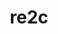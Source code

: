 ---
title: "re2c"
layout: cache
categories: [package, develop-2024-10-27]
meta: {"versions": ["3.1"], "compilers": ["apple-clang@=15.0.0", "cce@=15.0.1", "gcc@=10.2.1", "gcc@=11.1.0", "gcc@=11.4.0", "gcc@=12.3.0", "gcc@=13.2.0", "gcc@=7.3.1", "gcc@=7.5.0", "gcc@=9.4.0", "oneapi@=2024.2.1"], "oss": ["amzn2", "centos7", "rhel8", "ubuntu18.04", "ubuntu20.04", "ubuntu22.04", "ubuntu24.04", "ventura"], "platforms": ["darwin", "linux"], "targets": ["aarch64", "neoverse_n1", "neoverse_v1", "neoverse_v2", "ppc64le", "x86_64_v3", "zen4"], "stacks": ["aws-isc", "aws-isc-aarch64", "data-vis-sdk", "developer-tools-darwin", "developer-tools-manylinux2014", "e4s", "e4s-cray-rhel", "e4s-neoverse-v2", "e4s-neoverse_v1", "e4s-oneapi", "e4s-power", "e4s-rocm-external", "ml-darwin-aarch64-mps", "ml-linux-x86_64-cpu", "ml-linux-x86_64-cuda", "ml-linux-x86_64-rocm", "radiuss", "root", "tutorial"], "num_specs": 40, "num_specs_by_stack": {"root": 40, "developer-tools-darwin": 1, "ml-darwin-aarch64-mps": 3, "aws-isc-aarch64": 2, "aws-isc": 1, "developer-tools-manylinux2014": 1, "e4s-cray-rhel": 2, "e4s-power": 3, "radiuss": 4, "data-vis-sdk": 2, "e4s-neoverse_v1": 4, "e4s-neoverse-v2": 3, "e4s": 6, "tutorial": 2, "e4s-rocm-external": 2, "e4s-oneapi": 3, "ml-linux-x86_64-rocm": 3, "ml-linux-x86_64-cuda": 3, "ml-linux-x86_64-cpu": 3}}
spec_details: [{"hash": "27ryy4ubmpfdpxdxx656iz44h4fz2as2", "compiler": "apple-clang@=15.0.0", "versions": ["3.1"], "os": "ventura", "platform": "darwin", "target": "aarch64", "variants": ["build_system=autotools"], "stacks": ["root", "developer-tools-darwin", "ml-darwin-aarch64-mps"], "size": "-", "tarball": "https://binaries.spack.io/develop-2024-10-27/build_cache/darwin-ventura-aarch64/apple-clang-15.0.0/re2c-3.1/darwin-ventura-aarch64-apple-clang-15.0.0-re2c-3.1-27ryy4ubmpfdpxdxx656iz44h4fz2as2.spack"}, {"hash": "46dlvefpasmdiryohh6wa4hwbeldwnq3", "compiler": "apple-clang@=15.0.0", "versions": ["3.1"], "os": "ventura", "platform": "darwin", "target": "aarch64", "variants": ["build_system=autotools"], "stacks": ["root", "ml-darwin-aarch64-mps"], "size": "-", "tarball": "https://binaries.spack.io/develop-2024-10-27/build_cache/darwin-ventura-aarch64/apple-clang-15.0.0/re2c-3.1/darwin-ventura-aarch64-apple-clang-15.0.0-re2c-3.1-46dlvefpasmdiryohh6wa4hwbeldwnq3.spack"}, {"hash": "ngs7wgok5y3f626mqucboe6do5n2tlv5", "compiler": "apple-clang@=15.0.0", "versions": ["3.1"], "os": "ventura", "platform": "darwin", "target": "aarch64", "variants": ["build_system=autotools"], "stacks": ["root", "ml-darwin-aarch64-mps"], "size": "-", "tarball": "https://binaries.spack.io/develop-2024-10-27/build_cache/darwin-ventura-aarch64/apple-clang-15.0.0/re2c-3.1/darwin-ventura-aarch64-apple-clang-15.0.0-re2c-3.1-ngs7wgok5y3f626mqucboe6do5n2tlv5.spack"}, {"hash": "nl5owfhpqgv7dzpk22lkl2q2t4jl5l3y", "compiler": "gcc@=7.3.1", "versions": ["3.1"], "os": "amzn2", "platform": "linux", "target": "aarch64", "variants": ["build_system=autotools"], "stacks": ["aws-isc-aarch64", "root"], "size": "-", "tarball": "https://binaries.spack.io/develop-2024-10-27/build_cache/linux-amzn2-aarch64/gcc-7.3.1/re2c-3.1/linux-amzn2-aarch64-gcc-7.3.1-re2c-3.1-nl5owfhpqgv7dzpk22lkl2q2t4jl5l3y.spack"}, {"hash": "p3nkseinpurpto27jg37e5hjw7mdmlgp", "compiler": "gcc@=7.3.1", "versions": ["3.1"], "os": "amzn2", "platform": "linux", "target": "neoverse_n1", "variants": ["build_system=autotools"], "stacks": ["aws-isc-aarch64", "root"], "size": "-", "tarball": "https://binaries.spack.io/develop-2024-10-27/build_cache/linux-amzn2-neoverse_n1/gcc-7.3.1/re2c-3.1/linux-amzn2-neoverse_n1-gcc-7.3.1-re2c-3.1-p3nkseinpurpto27jg37e5hjw7mdmlgp.spack"}, {"hash": "c4c32qblkiqam2dzfp6ypdnfayirnb7c", "compiler": "gcc@=7.3.1", "versions": ["3.1"], "os": "amzn2", "platform": "linux", "target": "x86_64_v3", "variants": ["build_system=autotools"], "stacks": ["aws-isc", "root"], "size": "-", "tarball": "https://binaries.spack.io/develop-2024-10-27/build_cache/linux-amzn2-x86_64_v3/gcc-7.3.1/re2c-3.1/linux-amzn2-x86_64_v3-gcc-7.3.1-re2c-3.1-c4c32qblkiqam2dzfp6ypdnfayirnb7c.spack"}, {"hash": "drmonwqcx56prz5omu6bqz3qm7gfajkp", "compiler": "gcc@=10.2.1", "versions": ["3.1"], "os": "centos7", "platform": "linux", "target": "x86_64_v3", "variants": ["build_system=autotools"], "stacks": ["developer-tools-manylinux2014", "root"], "size": "-", "tarball": "https://binaries.spack.io/develop-2024-10-27/build_cache/linux-centos7-x86_64_v3/gcc-10.2.1/re2c-3.1/linux-centos7-x86_64_v3-gcc-10.2.1-re2c-3.1-drmonwqcx56prz5omu6bqz3qm7gfajkp.spack"}, {"hash": "azuuehnbwh6qqtcbgjrtbrmcecmdye33", "compiler": "cce@=15.0.1", "versions": ["3.1"], "os": "rhel8", "platform": "linux", "target": "zen4", "variants": ["build_system=autotools"], "stacks": ["e4s-cray-rhel", "root"], "size": "-", "tarball": "https://binaries.spack.io/develop-2024-10-27/build_cache/linux-rhel8-zen4/cce-15.0.1/re2c-3.1/linux-rhel8-zen4-cce-15.0.1-re2c-3.1-azuuehnbwh6qqtcbgjrtbrmcecmdye33.spack"}, {"hash": "6hcsrlhyao5q4guemaowdhrhb57bbzo4", "compiler": "cce@=15.0.1", "versions": ["3.1"], "os": "rhel8", "platform": "linux", "target": "zen4", "variants": ["build_system=autotools"], "stacks": ["e4s-cray-rhel", "root"], "size": "-", "tarball": "https://binaries.spack.io/develop-2024-10-27/build_cache/linux-rhel8-zen4/cce-15.0.1/re2c-3.1/linux-rhel8-zen4-cce-15.0.1-re2c-3.1-6hcsrlhyao5q4guemaowdhrhb57bbzo4.spack"}, {"hash": "yn4sonwa3nayldaxyarwjxi4qesxy4q6", "compiler": "gcc@=9.4.0", "versions": ["3.1"], "os": "ubuntu20.04", "platform": "linux", "target": "ppc64le", "variants": ["build_system=autotools"], "stacks": ["e4s-power", "root"], "size": "-", "tarball": "https://binaries.spack.io/develop-2024-10-27/build_cache/linux-ubuntu20.04-ppc64le/gcc-9.4.0/re2c-3.1/linux-ubuntu20.04-ppc64le-gcc-9.4.0-re2c-3.1-yn4sonwa3nayldaxyarwjxi4qesxy4q6.spack"}, {"hash": "bosmcjjqnwuocuyw62kf4dzw4aojjyug", "compiler": "gcc@=7.5.0", "versions": ["3.1"], "os": "ubuntu18.04", "platform": "linux", "target": "x86_64_v3", "variants": ["build_system=autotools"], "stacks": ["root", "radiuss"], "size": "-", "tarball": "https://binaries.spack.io/develop-2024-10-27/build_cache/linux-ubuntu18.04-x86_64_v3/gcc-7.5.0/re2c-3.1/linux-ubuntu18.04-x86_64_v3-gcc-7.5.0-re2c-3.1-bosmcjjqnwuocuyw62kf4dzw4aojjyug.spack"}, {"hash": "5flwb4tvef3v3ghyf666zgdonwblxicb", "compiler": "gcc@=7.5.0", "versions": ["3.1"], "os": "ubuntu18.04", "platform": "linux", "target": "x86_64_v3", "variants": ["build_system=autotools"], "stacks": ["root", "radiuss"], "size": "-", "tarball": "https://binaries.spack.io/develop-2024-10-27/build_cache/linux-ubuntu18.04-x86_64_v3/gcc-7.5.0/re2c-3.1/linux-ubuntu18.04-x86_64_v3-gcc-7.5.0-re2c-3.1-5flwb4tvef3v3ghyf666zgdonwblxicb.spack"}, {"hash": "uy5wu7swho767cvcvebyxy4p23b2ut2t", "compiler": "gcc@=7.5.0", "versions": ["3.1"], "os": "ubuntu18.04", "platform": "linux", "target": "x86_64_v3", "variants": ["build_system=autotools"], "stacks": ["root", "radiuss"], "size": "-", "tarball": "https://binaries.spack.io/develop-2024-10-27/build_cache/linux-ubuntu18.04-x86_64_v3/gcc-7.5.0/re2c-3.1/linux-ubuntu18.04-x86_64_v3-gcc-7.5.0-re2c-3.1-uy5wu7swho767cvcvebyxy4p23b2ut2t.spack"}, {"hash": "pjddeae2umcgdklfwhkdaaizn2lyyn5f", "compiler": "gcc@=7.5.0", "versions": ["3.1"], "os": "ubuntu18.04", "platform": "linux", "target": "x86_64_v3", "variants": ["build_system=autotools"], "stacks": ["root", "radiuss"], "size": "-", "tarball": "https://binaries.spack.io/develop-2024-10-27/build_cache/linux-ubuntu18.04-x86_64_v3/gcc-7.5.0/re2c-3.1/linux-ubuntu18.04-x86_64_v3-gcc-7.5.0-re2c-3.1-pjddeae2umcgdklfwhkdaaizn2lyyn5f.spack"}, {"hash": "iitywap5kwyatibqjzrncviqzflq6hlg", "compiler": "gcc@=9.4.0", "versions": ["3.1"], "os": "ubuntu20.04", "platform": "linux", "target": "ppc64le", "variants": ["build_system=autotools"], "stacks": ["e4s-power", "root"], "size": "-", "tarball": "https://binaries.spack.io/develop-2024-10-27/build_cache/linux-ubuntu20.04-ppc64le/gcc-9.4.0/re2c-3.1/linux-ubuntu20.04-ppc64le-gcc-9.4.0-re2c-3.1-iitywap5kwyatibqjzrncviqzflq6hlg.spack"}, {"hash": "37pehw3zitrvyeetmvbbsndbv5fijzhe", "compiler": "gcc@=9.4.0", "versions": ["3.1"], "os": "ubuntu20.04", "platform": "linux", "target": "ppc64le", "variants": ["build_system=autotools"], "stacks": ["e4s-power", "root"], "size": "-", "tarball": "https://binaries.spack.io/develop-2024-10-27/build_cache/linux-ubuntu20.04-ppc64le/gcc-9.4.0/re2c-3.1/linux-ubuntu20.04-ppc64le-gcc-9.4.0-re2c-3.1-37pehw3zitrvyeetmvbbsndbv5fijzhe.spack"}, {"hash": "343vpyc3tbdhmwojb67vp76nevhye7el", "compiler": "gcc@=11.1.0", "versions": ["3.1"], "os": "ubuntu20.04", "platform": "linux", "target": "x86_64_v3", "variants": ["build_system=autotools"], "stacks": ["root", "data-vis-sdk"], "size": "-", "tarball": "https://binaries.spack.io/develop-2024-10-27/build_cache/linux-ubuntu20.04-x86_64_v3/gcc-11.1.0/re2c-3.1/linux-ubuntu20.04-x86_64_v3-gcc-11.1.0-re2c-3.1-343vpyc3tbdhmwojb67vp76nevhye7el.spack"}, {"hash": "ffped3zeptp6hzqkamqmttc5rmjrtlat", "compiler": "gcc@=11.1.0", "versions": ["3.1"], "os": "ubuntu20.04", "platform": "linux", "target": "x86_64_v3", "variants": ["build_system=autotools"], "stacks": ["root", "data-vis-sdk"], "size": "-", "tarball": "https://binaries.spack.io/develop-2024-10-27/build_cache/linux-ubuntu20.04-x86_64_v3/gcc-11.1.0/re2c-3.1/linux-ubuntu20.04-x86_64_v3-gcc-11.1.0-re2c-3.1-ffped3zeptp6hzqkamqmttc5rmjrtlat.spack"}, {"hash": "t3oqa52tumpozdbryx2wp2rak75hi7u6", "compiler": "gcc@=11.4.0", "versions": ["3.1"], "os": "ubuntu22.04", "platform": "linux", "target": "neoverse_v1", "variants": ["build_system=autotools"], "stacks": ["e4s-neoverse_v1", "root"], "size": "-", "tarball": "https://binaries.spack.io/develop-2024-10-27/build_cache/linux-ubuntu22.04-neoverse_v1/gcc-11.4.0/re2c-3.1/linux-ubuntu22.04-neoverse_v1-gcc-11.4.0-re2c-3.1-t3oqa52tumpozdbryx2wp2rak75hi7u6.spack"}, {"hash": "3auvpkrtzjkyztq7im6uztntixo2lptk", "compiler": "gcc@=11.4.0", "versions": ["3.1"], "os": "ubuntu22.04", "platform": "linux", "target": "neoverse_v1", "variants": ["build_system=autotools"], "stacks": ["e4s-neoverse_v1", "root"], "size": "-", "tarball": "https://binaries.spack.io/develop-2024-10-27/build_cache/linux-ubuntu22.04-neoverse_v1/gcc-11.4.0/re2c-3.1/linux-ubuntu22.04-neoverse_v1-gcc-11.4.0-re2c-3.1-3auvpkrtzjkyztq7im6uztntixo2lptk.spack"}, {"hash": "f52ptfzzp6awiip2aseyfzrnsjwq5yoc", "compiler": "gcc@=11.4.0", "versions": ["3.1"], "os": "ubuntu22.04", "platform": "linux", "target": "neoverse_v1", "variants": ["build_system=autotools"], "stacks": ["e4s-neoverse_v1", "root"], "size": "-", "tarball": "https://binaries.spack.io/develop-2024-10-27/build_cache/linux-ubuntu22.04-neoverse_v1/gcc-11.4.0/re2c-3.1/linux-ubuntu22.04-neoverse_v1-gcc-11.4.0-re2c-3.1-f52ptfzzp6awiip2aseyfzrnsjwq5yoc.spack"}, {"hash": "dz3sb4ygamb6ojesrzfj4bcs2v7p4zcq", "compiler": "gcc@=11.4.0", "versions": ["3.1"], "os": "ubuntu22.04", "platform": "linux", "target": "neoverse_v1", "variants": ["build_system=autotools"], "stacks": ["e4s-neoverse_v1", "root"], "size": "-", "tarball": "https://binaries.spack.io/develop-2024-10-27/build_cache/linux-ubuntu22.04-neoverse_v1/gcc-11.4.0/re2c-3.1/linux-ubuntu22.04-neoverse_v1-gcc-11.4.0-re2c-3.1-dz3sb4ygamb6ojesrzfj4bcs2v7p4zcq.spack"}, {"hash": "ieiymy5x76dmwjszmxp6z4rh6l3lfial", "compiler": "gcc@=11.4.0", "versions": ["3.1"], "os": "ubuntu22.04", "platform": "linux", "target": "neoverse_v2", "variants": ["build_system=autotools"], "stacks": ["e4s-neoverse-v2", "root"], "size": "-", "tarball": "https://binaries.spack.io/develop-2024-10-27/build_cache/linux-ubuntu22.04-neoverse_v2/gcc-11.4.0/re2c-3.1/linux-ubuntu22.04-neoverse_v2-gcc-11.4.0-re2c-3.1-ieiymy5x76dmwjszmxp6z4rh6l3lfial.spack"}, {"hash": "lmbclxws5idka6vfnokgqt2iu3hyqsqv", "compiler": "gcc@=11.4.0", "versions": ["3.1"], "os": "ubuntu22.04", "platform": "linux", "target": "neoverse_v2", "variants": ["build_system=autotools"], "stacks": ["e4s-neoverse-v2", "root"], "size": "-", "tarball": "https://binaries.spack.io/develop-2024-10-27/build_cache/linux-ubuntu22.04-neoverse_v2/gcc-11.4.0/re2c-3.1/linux-ubuntu22.04-neoverse_v2-gcc-11.4.0-re2c-3.1-lmbclxws5idka6vfnokgqt2iu3hyqsqv.spack"}, {"hash": "itnirvsus3tbnvodthdbqrbn7y3hgznk", "compiler": "gcc@=11.4.0", "versions": ["3.1"], "os": "ubuntu22.04", "platform": "linux", "target": "neoverse_v2", "variants": ["build_system=autotools"], "stacks": ["e4s-neoverse-v2", "root"], "size": "-", "tarball": "https://binaries.spack.io/develop-2024-10-27/build_cache/linux-ubuntu22.04-neoverse_v2/gcc-11.4.0/re2c-3.1/linux-ubuntu22.04-neoverse_v2-gcc-11.4.0-re2c-3.1-itnirvsus3tbnvodthdbqrbn7y3hgznk.spack"}, {"hash": "ttzwvdjxb63mmss66wgu6gdjuy2ppzyz", "compiler": "gcc@=11.4.0", "versions": ["3.1"], "os": "ubuntu22.04", "platform": "linux", "target": "x86_64_v3", "variants": ["build_system=autotools"], "stacks": ["root", "e4s"], "size": "-", "tarball": "https://binaries.spack.io/develop-2024-10-27/build_cache/linux-ubuntu22.04-x86_64_v3/gcc-11.4.0/re2c-3.1/linux-ubuntu22.04-x86_64_v3-gcc-11.4.0-re2c-3.1-ttzwvdjxb63mmss66wgu6gdjuy2ppzyz.spack"}, {"hash": "4xzfmwh2x77snwtdcyl6zvxq4gfkx2rk", "compiler": "gcc@=11.4.0", "versions": ["3.1"], "os": "ubuntu22.04", "platform": "linux", "target": "x86_64_v3", "variants": ["build_system=autotools"], "stacks": ["root", "e4s"], "size": "-", "tarball": "https://binaries.spack.io/develop-2024-10-27/build_cache/linux-ubuntu22.04-x86_64_v3/gcc-11.4.0/re2c-3.1/linux-ubuntu22.04-x86_64_v3-gcc-11.4.0-re2c-3.1-4xzfmwh2x77snwtdcyl6zvxq4gfkx2rk.spack"}, {"hash": "te5s4wcmfk4zajsignxobcf5qicqh5za", "compiler": "gcc@=11.4.0", "versions": ["3.1"], "os": "ubuntu22.04", "platform": "linux", "target": "x86_64_v3", "variants": ["build_system=autotools"], "stacks": ["root", "tutorial", "e4s-rocm-external"], "size": "-", "tarball": "https://binaries.spack.io/develop-2024-10-27/build_cache/linux-ubuntu22.04-x86_64_v3/gcc-11.4.0/re2c-3.1/linux-ubuntu22.04-x86_64_v3-gcc-11.4.0-re2c-3.1-te5s4wcmfk4zajsignxobcf5qicqh5za.spack"}, {"hash": "r3yz2wne4exkwalsmitbxib2ftf7c2wt", "compiler": "gcc@=11.4.0", "versions": ["3.1"], "os": "ubuntu22.04", "platform": "linux", "target": "x86_64_v3", "variants": ["build_system=autotools"], "stacks": ["root", "e4s"], "size": "-", "tarball": "https://binaries.spack.io/develop-2024-10-27/build_cache/linux-ubuntu22.04-x86_64_v3/gcc-11.4.0/re2c-3.1/linux-ubuntu22.04-x86_64_v3-gcc-11.4.0-re2c-3.1-r3yz2wne4exkwalsmitbxib2ftf7c2wt.spack"}, {"hash": "6uikbsnckpyujcrxuglpfvslczuzop6y", "compiler": "gcc@=11.4.0", "versions": ["3.1"], "os": "ubuntu22.04", "platform": "linux", "target": "x86_64_v3", "variants": ["build_system=autotools"], "stacks": ["root", "e4s"], "size": "-", "tarball": "https://binaries.spack.io/develop-2024-10-27/build_cache/linux-ubuntu22.04-x86_64_v3/gcc-11.4.0/re2c-3.1/linux-ubuntu22.04-x86_64_v3-gcc-11.4.0-re2c-3.1-6uikbsnckpyujcrxuglpfvslczuzop6y.spack"}, {"hash": "ufve6knr26x6wnywpdbouqxj3sstjwrz", "compiler": "gcc@=11.4.0", "versions": ["3.1"], "os": "ubuntu22.04", "platform": "linux", "target": "x86_64_v3", "variants": ["build_system=autotools"], "stacks": ["root", "e4s-rocm-external"], "size": "-", "tarball": "https://binaries.spack.io/develop-2024-10-27/build_cache/linux-ubuntu22.04-x86_64_v3/gcc-11.4.0/re2c-3.1/linux-ubuntu22.04-x86_64_v3-gcc-11.4.0-re2c-3.1-ufve6knr26x6wnywpdbouqxj3sstjwrz.spack"}, {"hash": "j5urqqxvtosn3t2ynpq3idzdxtlui4xu", "compiler": "gcc@=11.4.0", "versions": ["3.1"], "os": "ubuntu22.04", "platform": "linux", "target": "x86_64_v3", "variants": ["build_system=autotools"], "stacks": ["root", "e4s"], "size": "-", "tarball": "https://binaries.spack.io/develop-2024-10-27/build_cache/linux-ubuntu22.04-x86_64_v3/gcc-11.4.0/re2c-3.1/linux-ubuntu22.04-x86_64_v3-gcc-11.4.0-re2c-3.1-j5urqqxvtosn3t2ynpq3idzdxtlui4xu.spack"}, {"hash": "oqnv3wvngynspszvo2cmw4pmyt5ugblo", "compiler": "oneapi@=2024.2.1", "versions": ["3.1"], "os": "ubuntu22.04", "platform": "linux", "target": "x86_64_v3", "variants": ["build_system=autotools"], "stacks": ["root", "e4s-oneapi"], "size": "-", "tarball": "https://binaries.spack.io/develop-2024-10-27/build_cache/linux-ubuntu22.04-x86_64_v3/oneapi-2024.2.1/re2c-3.1/linux-ubuntu22.04-x86_64_v3-oneapi-2024.2.1-re2c-3.1-oqnv3wvngynspszvo2cmw4pmyt5ugblo.spack"}, {"hash": "pjpmsuiqknvyqbyvebyyxoqqsxqewo3c", "compiler": "oneapi@=2024.2.1", "versions": ["3.1"], "os": "ubuntu22.04", "platform": "linux", "target": "x86_64_v3", "variants": ["build_system=autotools"], "stacks": ["root", "e4s-oneapi"], "size": "-", "tarball": "https://binaries.spack.io/develop-2024-10-27/build_cache/linux-ubuntu22.04-x86_64_v3/oneapi-2024.2.1/re2c-3.1/linux-ubuntu22.04-x86_64_v3-oneapi-2024.2.1-re2c-3.1-pjpmsuiqknvyqbyvebyyxoqqsxqewo3c.spack"}, {"hash": "2cq63sfch7hqqffsnogksirvkxc6amjf", "compiler": "gcc@=11.4.0", "versions": ["3.1"], "os": "ubuntu22.04", "platform": "linux", "target": "x86_64_v3", "variants": ["build_system=autotools"], "stacks": ["root", "e4s"], "size": "-", "tarball": "https://binaries.spack.io/develop-2024-10-27/build_cache/linux-ubuntu22.04-x86_64_v3/gcc-11.4.0/re2c-3.1/linux-ubuntu22.04-x86_64_v3-gcc-11.4.0-re2c-3.1-2cq63sfch7hqqffsnogksirvkxc6amjf.spack"}, {"hash": "2hlbreznvxogix2hiiqmln7bnuynja4r", "compiler": "gcc@=12.3.0", "versions": ["3.1"], "os": "ubuntu22.04", "platform": "linux", "target": "x86_64_v3", "variants": ["build_system=autotools"], "stacks": ["root", "tutorial"], "size": "-", "tarball": "https://binaries.spack.io/develop-2024-10-27/build_cache/linux-ubuntu22.04-x86_64_v3/gcc-12.3.0/re2c-3.1/linux-ubuntu22.04-x86_64_v3-gcc-12.3.0-re2c-3.1-2hlbreznvxogix2hiiqmln7bnuynja4r.spack"}, {"hash": "jzgkvwya7zoblpmnop6efwrkrx64hung", "compiler": "oneapi@=2024.2.1", "versions": ["3.1"], "os": "ubuntu22.04", "platform": "linux", "target": "x86_64_v3", "variants": ["build_system=autotools"], "stacks": ["root", "e4s-oneapi"], "size": "-", "tarball": "https://binaries.spack.io/develop-2024-10-27/build_cache/linux-ubuntu22.04-x86_64_v3/oneapi-2024.2.1/re2c-3.1/linux-ubuntu22.04-x86_64_v3-oneapi-2024.2.1-re2c-3.1-jzgkvwya7zoblpmnop6efwrkrx64hung.spack"}, {"hash": "uya73mt6s7fp5nkghofzzt6owflht253", "compiler": "gcc@=13.2.0", "versions": ["3.1"], "os": "ubuntu24.04", "platform": "linux", "target": "x86_64_v3", "variants": ["build_system=autotools"], "stacks": ["ml-linux-x86_64-rocm", "ml-linux-x86_64-cuda", "root", "ml-linux-x86_64-cpu"], "size": "-", "tarball": "https://binaries.spack.io/develop-2024-10-27/build_cache/linux-ubuntu24.04-x86_64_v3/gcc-13.2.0/re2c-3.1/linux-ubuntu24.04-x86_64_v3-gcc-13.2.0-re2c-3.1-uya73mt6s7fp5nkghofzzt6owflht253.spack"}, {"hash": "lvlcyjwvuahmwags5d3ipfyoits75etz", "compiler": "gcc@=13.2.0", "versions": ["3.1"], "os": "ubuntu24.04", "platform": "linux", "target": "x86_64_v3", "variants": ["build_system=autotools"], "stacks": ["ml-linux-x86_64-rocm", "ml-linux-x86_64-cuda", "root", "ml-linux-x86_64-cpu"], "size": "-", "tarball": "https://binaries.spack.io/develop-2024-10-27/build_cache/linux-ubuntu24.04-x86_64_v3/gcc-13.2.0/re2c-3.1/linux-ubuntu24.04-x86_64_v3-gcc-13.2.0-re2c-3.1-lvlcyjwvuahmwags5d3ipfyoits75etz.spack"}, {"hash": "u3imfdn2sd3o7wirqiysl5nlmbjwyun4", "compiler": "gcc@=13.2.0", "versions": ["3.1"], "os": "ubuntu24.04", "platform": "linux", "target": "x86_64_v3", "variants": ["build_system=autotools"], "stacks": ["ml-linux-x86_64-rocm", "ml-linux-x86_64-cuda", "root", "ml-linux-x86_64-cpu"], "size": "-", "tarball": "https://binaries.spack.io/develop-2024-10-27/build_cache/linux-ubuntu24.04-x86_64_v3/gcc-13.2.0/re2c-3.1/linux-ubuntu24.04-x86_64_v3-gcc-13.2.0-re2c-3.1-u3imfdn2sd3o7wirqiysl5nlmbjwyun4.spack"}]
---